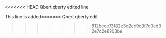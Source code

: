 <<<<<<< HEAD
Qbert qberty edited line

This line is added=======
Qbert qberty
edit
>>>>>>> 812bece73f82e3d2cc9c3f7c0cd32e7c2e8903be
